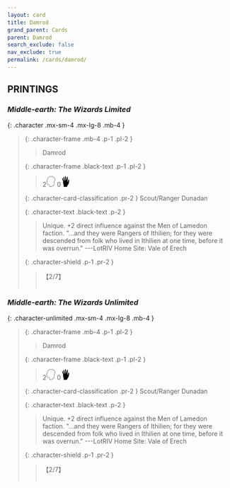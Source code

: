 ```yaml
---
layout: card
title: Damrod
grand_parent: Cards
parent: Damrod
search_exclude: false
nav_exclude: true
permalink: /cards/damrod/
---
```


## PRINTINGS


### _Middle-earth: The Wizards Limited_

{: .character .mx-sm-4 .mx-lg-8 .mb-4 }
> {: .character-frame .mb-4 .p-1 .pl-2 }
> > <div class="card-mp"></div>
> > <div class="character-card-name">Damrod</div>
>
> {: .character-frame .black-text .p-1 .pl-2 }
> > 2![](/assets/images/mind.svg) 0![](/assets/images/di.svg)
>
> {: .character-card-classification .pr-2 }
> Scout/Ranger Dunadan
>
> {: .character-text .black-text .p-2 }
> > Unique. +2 direct influence against the Men of Lamedon faction.  "...and they were Rangers of Ithilien; for they were descended from folk who lived in Ithilien at one time, before it was overrun." ---LotRIV  Home Site: Vale of Erech 
>
> {: .character-shield .p-1 .pr-2 }
> > <div class="card-shield">【2/7】</div>
> > <div class="card-corruption">&nbsp;</div>

### _Middle-earth: The Wizards Unlimited_

{: .character-unlimited .mx-sm-4 .mx-lg-8 .mb-4 }
> {: .character-frame .mb-4 .p-1 .pl-2 }
> > <div class="card-mp"></div>
> > <div class="character-card-name">Damrod</div>
>
> {: .character-frame .black-text .p-1 .pl-2 }
> > 2![](/assets/images/mind.svg) 0![](/assets/images/di.svg)
>
> {: .character-card-classification .pr-2 }
> Scout/Ranger Dunadan
>
> {: .character-text .black-text .p-2 }
> > Unique. +2 direct influence against the Men of Lamedon faction.  "...and they were Rangers of Ithilien; for they were descended from folk who lived in Ithilien at one time, before it was overrun." ---LotRIV  Home Site: Vale of Erech 
>
> {: .character-shield .p-1 .pr-2 }
> > <div class="card-shield">【2/7】</div>
> > <div class="card-corruption">&nbsp;</div>
